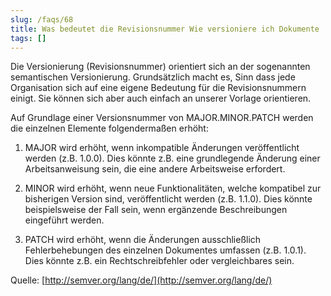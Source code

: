 ```yaml
---
slug: /faqs/68
title: Was bedeutet die Revisionsnummer Wie versioniere ich Dokumente
tags: []
---
```

Die Versionierung (Revisionsnummer) orientiert sich an der sogenannten semantischen Versionierung. Grundsätzlich macht es, Sinn dass jede Organisation sich auf eine eigene Bedeutung für die Revisionsnummern einigt. Sie können sich aber auch einfach an unserer Vorlage orientieren.

Auf Grundlage einer Versionsnummer von MAJOR.MINOR.PATCH werden die einzelnen Elemente folgendermaßen erhöht:

1.  MAJOR wird erhöht, wenn inkompatible Änderungen veröffentlicht werden (z.B. 1.0.0). Dies könnte z.B. eine grundlegende Änderung einer Arbeitsanweisung sein, die eine andere Arbeitsweise erfordert.

2.  MINOR wird erhöht, wenn neue Funktionalitäten, welche kompatibel zur bisherigen Version sind, veröffentlicht werden (z.B. 1.1.0). Dies könnte beispielsweise der Fall sein, wenn ergänzende Beschreibungen eingeführt werden.

3.  PATCH wird erhöht, wenn die Änderungen ausschließlich Fehlerbehebungen des einzelnen Dokumentes umfassen (z.B. 1.0.1). Dies könnte z.B. ein Rechtschreibfehler oder vergleichbares sein.

Quelle: [http://semver.org/lang/de/](http://semver.org/lang/de/)